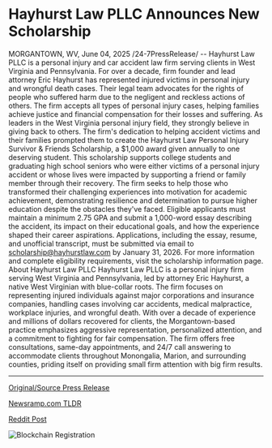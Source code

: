 # Hayhurst Law PLLC Announces New Scholarship

MORGANTOWN, WV, June 04, 2025 /24-7PressRelease/ -- Hayhurst Law PLLC is a personal injury and car accident law firm serving clients in West Virginia and Pennsylvania. For over a decade, firm founder and lead attorney Eric Hayhurst has represented injured victims in personal injury and wrongful death cases. Their legal team advocates for the rights of people who suffered harm due to the negligent and reckless actions of others.  The firm accepts all types of personal injury cases, helping families achieve justice and financial compensation for their losses and suffering. As leaders in the West Virginia personal injury field, they strongly believe in giving back to others.  The firm's dedication to helping accident victims and their families prompted them to create the Hayhurst Law Personal Injury Survivor & Friends Scholarship, a $1,000 award given annually to one deserving student. This scholarship supports college students and graduating high school seniors who were either victims of a personal injury accident or whose lives were impacted by supporting a friend or family member through their recovery. The firm seeks to help those who transformed their challenging experiences into motivation for academic achievement, demonstrating resilience and determination to pursue higher education despite the obstacles they've faced.  Eligible applicants must maintain a minimum 2.75 GPA and submit a 1,000-word essay describing the accident, its impact on their educational goals, and how the experience shaped their career aspirations. Applications, including the essay, resume, and unofficial transcript, must be submitted via email to scholarship@hayhurstlaw.com by January 31, 2026. For more information and complete eligibility requirements, visit the scholarship information page.  About Hayhurst Law PLLC  Hayhurst Law PLLC is a personal injury firm serving West Virginia and Pennsylvania, led by attorney Eric Hayhurst, a native West Virginian with blue-collar roots. The firm focuses on representing injured individuals against major corporations and insurance companies, handling cases involving car accidents, medical malpractice, workplace injuries, and wrongful death. With over a decade of experience and millions of dollars recovered for clients, the Morgantown-based practice emphasizes aggressive representation, personalized attention, and a commitment to fighting for fair compensation. The firm offers free consultations, same-day appointments, and 24/7 call answering to accommodate clients throughout Monongalia, Marion, and surrounding counties, priding itself on providing small firm attention with big firm results. 

---

[Original/Source Press Release](https://www.24-7pressrelease.com/press-release/523467/hayhurst-law-pllc-announces-new-scholarship)
                    

[Newsramp.com TLDR](https://newsramp.com/curated-news/hayhurst-law-pllc-launches-scholarship-for-personal-injury-survivors/66828455a6e8ff61e3cbcda8362c8ba6) 

 



[Reddit Post](https://www.reddit.com/r/newsramp/comments/1l2zhr9/hayhurst_law_pllc_launches_scholarship_for/) 



![Blockchain Registration](https://cdn.newsramp.app/24-7PressRelease/qrcode/256/4/poemoSFs.webp)
